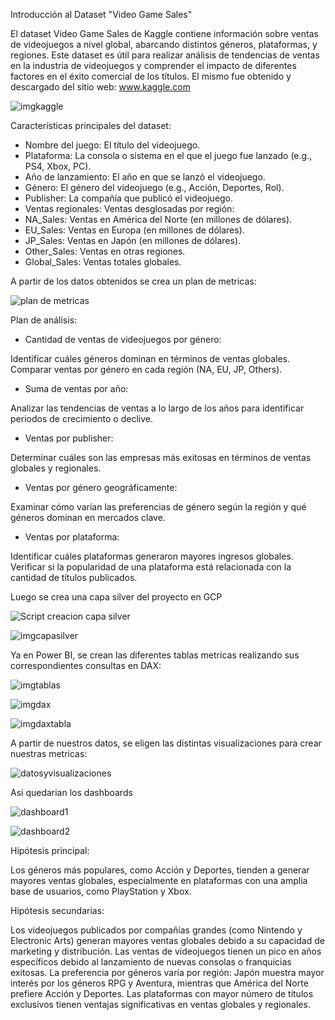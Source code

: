 Introducción al Dataset "Video Game Sales"

El dataset Video Game Sales de Kaggle contiene información sobre ventas de videojuegos a nivel global, abarcando distintos géneros, plataformas, y regiones. Este dataset es útil para realizar análisis de tendencias de ventas en la industria de videojuegos y comprender el impacto de diferentes factores en el éxito comercial de los títulos.
El mismo fue obtenido y descargado del sitio web: [www.kaggle.com ](https://www.kaggle.com/)

![imgkaggle](https://github.com/user-attachments/assets/8af3dea0-9e1e-4ce1-b143-9a60f51217a0)

Características principales del dataset:

- Nombre del juego: El título del videojuego.
- Plataforma: La consola o sistema en el que el juego fue lanzado (e.g., PS4, Xbox, PC).
- Año de lanzamiento: El año en que se lanzó el videojuego.
- Género: El género del videojuego (e.g., Acción, Deportes, Rol).
- Publisher: La compañía que publicó el videojuego.
- Ventas regionales: Ventas desglosadas por región:
- NA_Sales: Ventas en América del Norte (en millones de dólares).
- EU_Sales: Ventas en Europa (en millones de dólares).
- JP_Sales: Ventas en Japón (en millones de dólares).
- Other_Sales: Ventas en otras regiones.
- Global_Sales: Ventas totales globales.

A partir de los datos obtenidos se crea un plan de metricas:

![plan de metricas](https://github.com/user-attachments/assets/5f857861-d164-433c-856f-f9a49252cf41)

Plan de análisis:

- Cantidad de ventas de videojuegos por género:

Identificar cuáles géneros dominan en términos de ventas globales.
Comparar ventas por género en cada región (NA, EU, JP, Others).

- Suma de ventas por año:

Analizar las tendencias de ventas a lo largo de los años para identificar periodos de crecimiento o declive.

- Ventas por publisher:

Determinar cuáles son las empresas más exitosas en términos de ventas globales y regionales.

- Ventas por género geográficamente:

Examinar cómo varían las preferencias de género según la región y qué géneros dominan en mercados clave.

- Ventas por plataforma:

Identificar cuáles plataformas generaron mayores ingresos globales.
Verificar si la popularidad de una plataforma está relacionada con la cantidad de títulos publicados.


Luego se crea una capa silver del proyecto en GCP

![Script creacion capa silver](https://github.com/user-attachments/assets/ecea4944-8a34-44be-8ca8-98175a9f5c03)


![imgcapasilver](https://github.com/user-attachments/assets/ec0dcff3-c81c-4144-a459-648e69e5ff95)

Ya en Power BI, se crean las diferentes tablas metricas realizando sus correspondientes consultas en DAX:

![imgtablas](https://github.com/user-attachments/assets/b7c3b734-8643-4760-a2cb-ee94bf2af40f)

![imgdax](https://github.com/user-attachments/assets/093cc023-7a4f-4ea9-8950-fce0b9c94b7c)

![imgdaxtabla](https://github.com/user-attachments/assets/44cd9f61-a77f-4ad8-a937-f7b4d0fc21b5)

A partir de nuestros datos, se eligen las distintas visualizaciones para crear nuestras metricas:

![datosyvisualizaciones](https://github.com/user-attachments/assets/823f1277-240c-4efa-94e7-f64b6d316281)

Asi quedarian los dashboards

![dashboard1](https://github.com/user-attachments/assets/0497b8bb-0161-4f3f-a460-89a6dd208cdb)

![dashboard2](https://github.com/user-attachments/assets/f5e5deda-3523-46a7-a0d6-7435932a2e09)



Hipótesis principal:

Los géneros más populares, como Acción y Deportes, tienden a generar mayores ventas globales, especialmente en plataformas con una amplia base de usuarios, como PlayStation y Xbox.

Hipótesis secundarias:

Los videojuegos publicados por compañías grandes (como Nintendo y Electronic Arts) generan mayores ventas globales debido a su capacidad de marketing y distribución.
Las ventas de videojuegos tienen un pico en años específicos debido al lanzamiento de nuevas consolas o franquicias exitosas.
La preferencia por géneros varía por región: Japón muestra mayor interés por los géneros RPG y Aventura, mientras que América del Norte prefiere Acción y Deportes.
Las plataformas con mayor número de títulos exclusivos tienen ventajas significativas en ventas globales y regionales.

